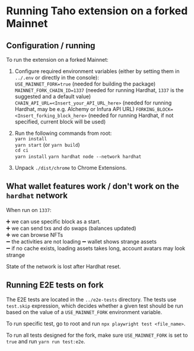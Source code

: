 # Running Taho extension on a forked Mainnet

## Configuration / running

To run the extension on a forked Mainnet:

1. Configure required environment variables (either by setting them in `../.env`
   or directly in the console):  
   `USE_MAINNET_FORK=true` (needed for building the package)  
   `MAINNET_FORK_CHAIN_ID=1337` (needed for running Hardhat, `1337` is the
   suggested and a default value)  
   `CHAIN_API_URL=<Insert_your_API_URL_here>` (needed for running Hardhat, may
   be e.g. Alchemy or Infura API URL)
   `FORKING_BLOCK=<Insert_forking_block_here>` (needed for running Hardhat, if
   not specified, current block will be used)

2. Run the following commands from root:  
   `yarn install`  
   `yarn start` (or `yarn build`)  
   `cd ci`  
   `yarn install`
   `yarn hardhat node --network hardhat`

3. Unpack `./dist/chrome` to Chrome Extensions.

## What wallet features work / don't work on the `hardhat` network

When run on `1337`:

:heavy_plus_sign: we can use specific block as a start.  
:heavy_plus_sign: we can send txs and do swaps (balances updated)  
:heavy_plus_sign: we can browse NFTs  
:heavy_minus_sign: the activities are not loading
:heavy_minus_sign: wallet shows strange assets  
:heavy_minus_sign: if no cache exists, loading assets takes long, account
avatars may look strange

State of the network is lost after Hardhat reset.

## Running E2E tests on fork

The E2E tests are located in the `../e2e-tests` directory. The tests use
`test.skip` expression, which decides whether a given test should be run based
on the value of a `USE_MAINNET_FORK` environment variable.

To run specific test, go to root and run `npx playwright test <file_name>`.

To run all tests designed for the fork, make sure `USE_MAINNET_FORK` is set to
`true` and run `yarn run test:e2e`.
